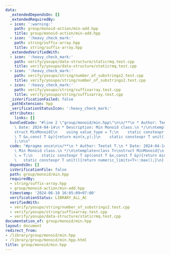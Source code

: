 ```yaml
---
data:
  _extendedDependsOn: []
  _extendedRequiredBy:
  - icon: ':warning:'
    path: group/monoid-action/min-add.hpp
    title: group/monoid-action/min-add.hpp
  - icon: ':heavy_check_mark:'
    path: string/suffix-array.hpp
    title: string/suffix-array.hpp
  _extendedVerifiedWith:
  - icon: ':heavy_check_mark:'
    path: verify/yosupo/data-structure/staticrmq.test.cpp
    title: verify/yosupo/data-structure/staticrmq.test.cpp
  - icon: ':heavy_check_mark:'
    path: verify/yosupo/string/number_of_substrings2.test.cpp
    title: verify/yosupo/string/number_of_substrings2.test.cpp
  - icon: ':heavy_check_mark:'
    path: verify/yosupo/string/suffixarray.test.cpp
    title: verify/yosupo/string/suffixarray.test.cpp
  _isVerificationFailed: false
  _pathExtension: hpp
  _verificationStatusIcon: ':heavy_check_mark:'
  attributes:
    links: []
  bundledCode: "#line 2 \"group/monoid/min.hpp\"\n\n/**\n * Author: Teetat T.\n *\
    \ Date: 2024-04-14\n * Description: Min Monoid class.\n */\n\ntemplate<class T>\n\
    struct MinMonoid{\n    using value_type = T;\n    static constexpr T op(const\
    \ T &x,const T &y){return min(x,y);}\n    static constexpr T unit(){return numeric_limits<T>::max();}\n\
    };\n\n"
  code: "#pragma once\n\n/**\n * Author: Teetat T.\n * Date: 2024-04-14\n * Description:\
    \ Min Monoid class.\n */\n\ntemplate<class T>\nstruct MinMonoid{\n    using value_type\
    \ = T;\n    static constexpr T op(const T &x,const T &y){return min(x,y);}\n \
    \   static constexpr T unit(){return numeric_limits<T>::max();}\n};\n\n"
  dependsOn: []
  isVerificationFile: false
  path: group/monoid/min.hpp
  requiredBy:
  - string/suffix-array.hpp
  - group/monoid-action/min-add.hpp
  timestamp: '2024-06-10 16:05:09+07:00'
  verificationStatus: LIBRARY_ALL_AC
  verifiedWith:
  - verify/yosupo/string/number_of_substrings2.test.cpp
  - verify/yosupo/string/suffixarray.test.cpp
  - verify/yosupo/data-structure/staticrmq.test.cpp
documentation_of: group/monoid/min.hpp
layout: document
redirect_from:
- /library/group/monoid/min.hpp
- /library/group/monoid/min.hpp.html
title: group/monoid/min.hpp
---
```

